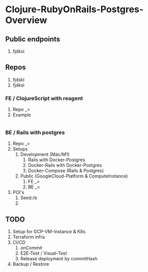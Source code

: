 # Clojure-RubyOnRails-Postgres-Overview

Public endpoints
--
1. fjdksl


Repos
--
1. fjdskl
2. fjdksl

### FE / ClojureScript with reagent
1. Repo _> 
2. Example
   ```bash
   ```

### BE / Rails with postgres
1. Repo _> 
2. Setups
   1. Development (Mac/M1)
      1. Rails with Docker-Postgres
      2. Docker-Rails with Docker-Postgres
      3. Docker-Compose (Rails & Postgres)
   2. Public (GoogleCloud-Platform & ComputeInstance)
      1. FE _> 
      2. BE _> 
3. POI's
   1. Seed.rb
   2. 


TODO
--
1. Setup for GCP-VM-Instance & K8s
  1. Terraform infra
  2. CI/CD
     1. onCommit
     2. E2E-Test / Visual-Test
     3. Release deployment by commitHash
3. Backup / Restore
   
